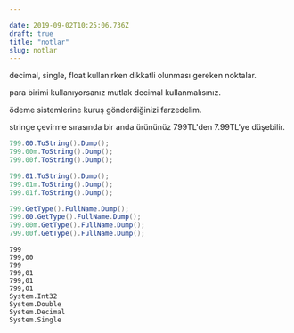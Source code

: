 ```yaml
---

date: 2019-09-02T10:25:06.736Z
draft: true
title: "notlar"
slug: notlar
---
```


decimal, single, float kullanırken dikkatli olunması gereken noktalar.

para birimi kullanıyorsanız mutlak decimal kullanmalısınız.

ödeme sistemlerine kuruş gönderdiğinizi farzedelim.

stringe çevirme sırasında bir anda ürününüz 799TL'den 7.99TL'ye düşebilir.


```csharp
799.00.ToString().Dump();
799.00m.ToString().Dump();
799.00f.ToString().Dump();

799.01.ToString().Dump();
799.01m.ToString().Dump();
799.01f.ToString().Dump();

799.GetType().FullName.Dump();
799.00.GetType().FullName.Dump();
799.00m.GetType().FullName.Dump();
799.00f.GetType().FullName.Dump();

```


```
799
799,00
799
799,01
799,01
799,01
System.Int32
System.Double
System.Decimal
System.Single
```
